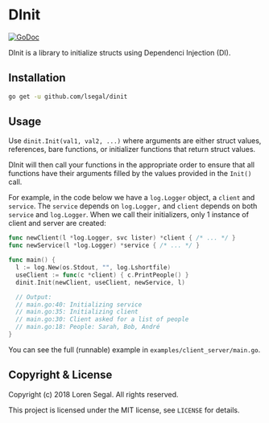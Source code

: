 # DInit

[![GoDoc](https://godoc.org/github.com/lsegal/dinit?status.svg)](https://godoc.org/github.com/lsegal/dinit)

DInit is a library to initialize structs using Dependenci Injection (DI).

## Installation

```sh
go get -u github.com/lsegal/dinit
```

## Usage

Use `dinit.Init(val1, val2, ...)` where arguments are either struct values,
references, bare functions, or initializer functions that return struct values.

DInit will then call your functions in the appropriate order to ensure that
all functions have their arguments filled by the values provided in the
`Init()` call.

For example, in the code below we have a `log.Logger` object, a `client` and
`service`. The `service` depends on `log.Logger,` and `client` depends on
both `service` and `log.Logger`. When we call their initializers, only 1
instance of client and server are created:

```go
func newClient(l *log.Logger, svc lister) *client { /* ... */ }
func newService(l *log.Logger) *service { /* ... */ }

func main() {
  l := log.New(os.Stdout, "", log.Lshortfile)
  useClient := func(c *client) { c.PrintPeople() }
  dinit.Init(newClient, useClient, newService, l)

  // Output:
  // main.go:40: Initializing service
  // main.go:35: Initializing client
  // main.go:30: Client asked for a list of people
  // main.go:18: People: Sarah, Bob, André
}
```

You can see the full (runnable) example in `examples/client_server/main.go`.

## Copyright & License

Copyright (c) 2018 Loren Segal. All rights reserved.

This project is licensed under the MIT license, see `LICENSE` for details.
